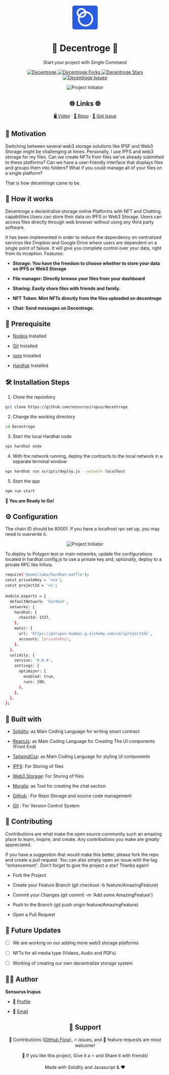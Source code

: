 <p align="center">
  <a href="https://github.com/king-technologies/Project-Initiator" title="Project Initiator">
    <img src="./src/assets/productify-logo.svg" width="80px" alt="Project Initiator"/>
  </a>
</p>
<h1 align="center">🌟 Decentroge 🌟</h1>
<p align="center">Start your project with Single Command</p>

<p align="center">
<a href="https://github.com/sensurusirupus/decentroge/blob/master/LICENSE" title="License">
<img src="https://img.shields.io/github/license/sensurusirupus/decentroge" alt="Decentroge"/>
</a>
<a href="https://github.com/sensurusirupus/decentroge/fork" title="Forks">
<img src="https://img.shields.io/github/forks/sensurusirupus/decentroge" alt="Decentroge Forks"/>
</a>
<a href="https://github.com/sensurusirupus/decentroge" title="Stars">
<img src="https://img.shields.io/github/stars/sensurusirupus/decentroge" alt="Decentroge Stars"/>
</a>
<a href="https://img.shields.io/github/stars/sensurusirupus/decentroge/issues" title="Issues">
<img src="  https://img.shields.io/github/issues/sensurusirupus/decentroge" alt="Decentroge Issues"/>
</a>





</a>
</p>

<p align="center" title="Project Initiator"><img src="./src/assets/demo2.gif" alt="Project Initiator"/></p>

<h2 align="center">🌐 Links 🌐</h2>
<p align="center">
    <a href="https://youtu.be/ud4P45zhCk0" title="Project Initiator using Python">🖥️ Video</a>
    ·
    <a href="https://github.com/sensurusirupus/decentroge" title="Project Initiator">📂 Repo</a>
    ·
    <a href="https://github.com/sensurusirupus/decentroge" title="🐛Report Bug/🎊Request Feature">🚀 Got Issue</a>
</p>

## 💪 Motivation
Switching between several web3 storage solutions like IPSF and Web3 Storage might be challenging at times. Personally, I use IPFS and web3 storage for my files. Can we create NFTs from files we've already submitted to these platforms? Can we have a user-friendly interface that displays files and groups them into folders? What if you could manage all of your files on a single platform?

That is how decentroge came to be.

## 🚀 How it works

Decentroge a decentralise storage online Platforms with NFT and Chatting capabilities.Users can store their data on IPFS or Web3 Storage. Users can access files directly through web browser without using any third party software.

 It has been implemented in order to reduce the dependency on centralized services like Dropbox and Google Drive where users are dependent on a single point of failure. It will give you complete control over your data, right from its inception.
 Features:
 
- **Storage: You have the freedom to choose whether to store your data on IPFS or Web3 Storage**

- **File manager: Directly browse your files from your dashboard**

- **Sharing: Easily share files with friends and family.**

- **NFT Token: Mint NFTs directly from the files uploaded on decentroge**

- **Chat: Send messages on Decentroge.**



## 🦋 Prerequisite

- [Nodejs](https://nodejs.org/en// "Node") Installed


- [Git](https://git-scm.com/ "Git OFficial") Installed


- [npm](https://www.npmjs.com/ "npm ") Installed

- [Hardhat](https://hardhat.org/ "Hardhat ") Installed

## 🛠️ Installation Steps

1. Clone the repository

```Bash
git clone https://github.com/sensurusirupus/decentroge
```

2. Change the working directory

```Bash
cd Decentroge
```

3. Start the local Hardhat node
```Bash
npx hardhat node
```

4. With the network running, deploy the contracts to the local network in a separate terminal window
```Bash
npx hardhat run scripts/deploy.js --network localhost
```

5. Start the app
```Bash
npm run start
```


**🎇 You are Ready to Go!**

## ⚙️ Configuration

The chain ID should be 80001. If you have a localhost rpc set up, you may need to overwrite it.

<p align="center" title="Project Initiator"><img src="./src/assets/rpc.png" alt="Project Initiator"/></p>

To deploy to Polygon test or main networks, update the configurations located in hardhat.config.js to use a private key and, optionally, deploy to a private RPC like Infura.

```Bash
require('@nomiclabs/hardhat-waffle');
const privateKey = 'xxx';
const projectId = 'xx';

module.exports = {
  defaultNetwork: 'hardhat',
  networks: {
    hardhat: {
      chainId: 1337,
    },
    matic: {
      url: 'https://polygon-mumbai.g.alchemy.com/v2/{projectId}',
      accounts: [privateKey],
    },
  },
  solidity: {
    version: '0.8.4',
    settings: {
      optimizer: {
        enabled: true,
        runs: 200,
      },
    },
  },
};
```

## 👷 Built with
- [Solidity](https://docs.soliditylang.org/en/v0.8.17/ "Solidity"): as Main Coding Language for writing smart contract

- [ReactJs](https://reactjs.org/ "React Js"): as Main Coding Language for Creating The UI components (Front End)

- [TailwindCss](https://tailwindcss.com/ "Tailwind Css"): as Main Coding Language for styling UI components

- [IPFS](https://ipfs.tech/ "IPFS"): For Storing of files

- [Web3 Storage](https://www.google.com/search?q=web3storage "Web3 Storage"): For Storing of files

- [Moralis](https://moralis.io/ "Moralis"): as Tool for creating the chat section

- [Github](https://github.com/ "Github") : For Repo Storage and source code management

- [Git](https://git-scm.com/ "Git") : For Version Control System



## 📂 Contributing

Contributions are what make the open source community such an amazing place to learn, inspire, and create. Any contributions you make are greatly appreciated.

If you have a suggestion that would make this better, please fork the repo and create a pull request. You can also simply open an issue with the tag "enhancement". Don't forget to give the project a star! Thanks again!

- Fork the Project

- Create your Feature Branch (git checkout -b feature/AmazingFeature)

- Commit your Changes (git commit -m 'Add some AmazingFeature')

- Push to the Branch (git push origin feature/AmazingFeature)

- Open a Pull Request


## 🎊 Future Updates 

- [ ] We are working on our adding more web3 storage platforms

- [ ] NFTs for all media type (Videos, Audio and PDFs)

- [ ] Working of creating our own decentralize storage system


## 🧑🏻 Author

**Sensurus Irupus**

- 🌌 [Profile](https://github.com/sensurusirupus "Sensurus Irupus")

- 🏮 [Email](sensurusirupus@gmail.com "Hi!")

<h2 align="center">🤝 Support</h2>

<p align="center">🎀 Contributions (<a href="https://guides.github.com/introduction/flow" title="GitHub flow">GitHub Flow</a>), 🔥 issues, and 🥮 feature requests are most welcome!</p>

<p align="center">💙 If you like this project, Give it a ⭐ and Share it with friends!</p>

<p align="center">Made with Solidity and Javascript & ❤️ </p>
